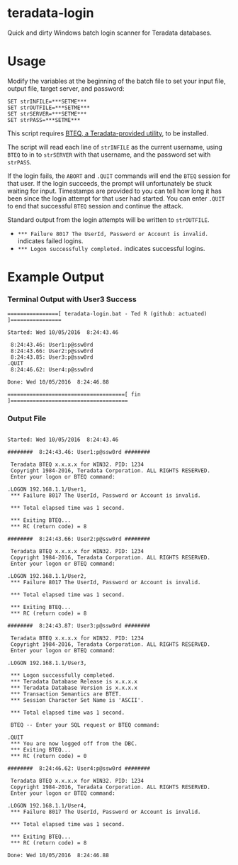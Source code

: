 # teradata-login
Quick and dirty Windows batch login scanner for Teradata databases.

# Usage
Modify the variables at the beginning of the batch file to set your input file, output file, target server, and password:
```
SET strINFILE=***SETME***
SET strOUTFILE=***SETME***
SET strSERVER=***SETME***
SET strPASS=***SETME***
```

This script requires [BTEQ, a Teradata-provided utility](https://downloads.teradata.com/download/tools/teradata-tools-and-utilities-windows-installation-package), to be installed.

The script will read each line of `strINFILE` as the current username, using `BTEQ` to in to `strSERVER` with that username, and the password set with `strPASS`.

If the login fails, the `ABORT` and `.QUIT` commands will end the `BTEQ` session for that user. If the login succeeds, the prompt will unfortunately be stuck waiting for input. Timestamps are provided to you can tell how long it has been since the login attempt for that user had started. You can enter `.QUIT` to end that successful `BTEQ` session and continue the attack.

Standard output from the login attempts will be written to `strOUTFILE`. 
* `*** Failure 8017 The UserId, Password or Account is invalid.` indicates failed logins.
* `*** Logon successfully completed.` indicates successful logins.

# Example Output
### Terminal Output with User3 Success
```
================[ teradata-login.bat - Ted R (github: actuated) ]================

Started: Wed 10/05/2016  8:24:43.46

 8:24:43.46: User1:p@ssw0rd
 8:24:43.66: User2:p@ssw0rd
 8:24:43.85: User3:p@ssw0rd
.QUIT
 8:24:46.62: User4:p@ssw0rd

Done: Wed 10/05/2016  8:24:46.88

=====================================[ fin ]=====================================
```
### Output File
```
 
Started: Wed 10/05/2016  8:24:43.46 
 
########  8:24:43.46: User1:p@ssw0rd ######## 

 Teradata BTEQ x.x.x.x for WIN32. PID: 1234
 Copyright 1984-2016, Teradata Corporation. ALL RIGHTS RESERVED.
 Enter your logon or BTEQ command:

.LOGON 192.168.1.1/User1,
 *** Failure 8017 The UserId, Password or Account is invalid.
 
 *** Total elapsed time was 1 second.
 
 *** Exiting BTEQ...
 *** RC (return code) = 8 
 
########  8:24:43.66: User2:p@ssw0rd ######## 

 Teradata BTEQ x.x.x.x for WIN32. PID: 1234
 Copyright 1984-2016, Teradata Corporation. ALL RIGHTS RESERVED.
 Enter your logon or BTEQ command:

.LOGON 192.168.1.1/User2,
 *** Failure 8017 The UserId, Password or Account is invalid.
 
 *** Total elapsed time was 1 second.
 
 *** Exiting BTEQ...
 *** RC (return code) = 8 
 
########  8:24:43.87: User3:p@ssw0rd ######## 

 Teradata BTEQ x.x.x.x for WIN32. PID: 1234
 Copyright 1984-2016, Teradata Corporation. ALL RIGHTS RESERVED.
 Enter your logon or BTEQ command:

.LOGON 192.168.1.1/User3,

 *** Logon successfully completed.
 *** Teradata Database Release is x.x.x.x                   
 *** Teradata Database Version is x.x.x.x                     
 *** Transaction Semantics are BTET.
 *** Session Character Set Name is 'ASCII'.
 
 *** Total elapsed time was 1 second.
 
 BTEQ -- Enter your SQL request or BTEQ command: 

.QUIT
 *** You are now logged off from the DBC.
 *** Exiting BTEQ...
 *** RC (return code) = 0 
 
########  8:24:46.62: User4:p@ssw0rd ######## 

 Teradata BTEQ x.x.x.x for WIN32. PID: 1234
 Copyright 1984-2016, Teradata Corporation. ALL RIGHTS RESERVED.
 Enter your logon or BTEQ command:

.LOGON 192.168.1.1/User4,
 *** Failure 8017 The UserId, Password or Account is invalid.
 
 *** Total elapsed time was 1 second.
 
 *** Exiting BTEQ...
 *** RC (return code) = 8 
 
Done: Wed 10/05/2016  8:24:46.88 
```
